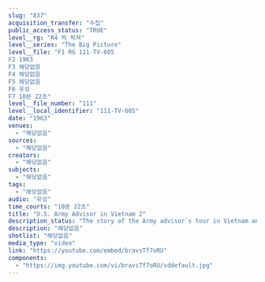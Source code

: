 ```yaml
---
slug: "837"
acquisition_transfer: "수집"
public_access_status: "TRUE"
level__rg: "R4 빅 픽쳐"
level__series: "The Big Picture"
level__file: "F1 RG 111-TV-605
F2 1963
F3 해당없음
F4 해당없음
F5 해당없음
F6 유성
F7 10분 22초"
level__file_number: "111"
level__local_identifier: "111-TV-605"
date: "1963"
venues: 
  - "해당없음"
sources: 
  - "해당없음"
creators: 
  - "해당없음"
subjects: 
  - "해당없음"
tags: 
  - "해당없음"
audio: "유성"
time_courts: "10분 22초"
title: "U.S. Army Advisor in Vietnam 2"
description_status: "The story of the Army advisor`s tour in Vietnam and how he works closely with a Vietnamese unit, advising on defense, offense, training and tactics."
description: "해당없음"
shotlist: "해당없음"
media_type: "video"
link: "https://youtube.com/embed/bravsTf7oRU"
components: 
  - "https://img.youtube.com/vi/bravsTf7oRU/sddefault.jpg"
---
```

